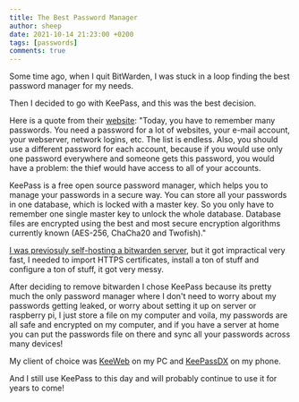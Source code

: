 ```yaml
---
title: The Best Password Manager
author: sheep
date: 2021-10-14 21:23:00 +0200
tags: [passwords]
comments: true
---
```


Some time ago, when I quit BitWarden, I was stuck in a loop finding the best password manager for my needs.

Then I decided to go with KeePass, and this was the best decision.

Here is a quote from their [website](https://keepass.info/help/base/index.html):
"Today, you have to remember many passwords. You need a password for a lot of websites, your e-mail account, your webserver, network logins, etc. The list is endless. Also, you should use a different password for each account, because if you would use only one password everywhere and someone gets this password, you would have a problem: the thief would have access to all of your accounts.

KeePass is a free open source password manager, which helps you to manage your passwords in a secure way. You can store all your passwords in one database, which is locked with a master key. So you only have to remember one single master key to unlock the whole database. Database files are encrypted using the best and most secure encryption algorithms currently known (AES-256, ChaCha20 and Twofish)."

[I was previosuly self-hosting a bitwarden server](https://www.youtube.com/watch?v=eCJA1F72izc), but it got impractical very fast, I needed to import HTTPS certificates, install a ton of stuff and configure a ton of stuff, it got very messy.

After deciding to remove bitwarden I chose KeePass because its pretty much the only password manager where I don't need to worry about my passwords getting leaked, or worry about setting it up on server or raspberry pi, I just store a file on my computer and voila, my passwords are all safe and encrypted on my computer, and if you have a server at home you can put the passwords file on there and sync all your passwords across many devices!

My client of choice was [KeeWeb](https://keeweb.info) on my PC and [KeePassDX](https://www.keepassdx.com/) on my phone.

And I still use KeePass to this day and will probably continue to use it for years to come!
